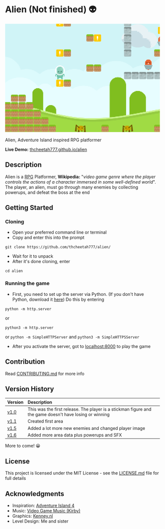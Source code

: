 # Alien (Not finished) :alien:

![Screenshot](assets/imgs/screenshot.png)

Alien, Adventure Island inspired RPG platformer

**Live Demo:** [thcheetah777.github.io/alien](https://thcheetah777.github.io/alien/)

## Description

Alien is a [RPG](https://en.wikipedia.org/wiki/Role-playing_video_game) Platformer, **Wikipedia:** "*video game genre where the player controls the actions of a character immersed in some well-defined world*". The player, an alien, must go through many enemies by collecting powerups, and defeat the boss at the end

## Getting Started

### Cloning

* Open your preferred command line or terminal
* Copy and enter this into the prompt

```
git clone https://github.com/thcheetah777/alien/
```

* Wait for it to unpack
* After it's done cloning, enter

```
cd alien
```

### Running the game

* First, you need to set up the server via Python. (If you don't have Python, download it [here](https://www.python.org/)) Do this by entering
```
python -m http.server
```
or
```
python3 -m http.server
```
or
```python -m SimpleHTTPServer``` and ```python3 -m SimpleHTTPSServer```
* After you activate the server, got to [localhost:8000](http://localhost:8000/) to play the game

## Contribution

Read [CONTRIBUTING.md](https://github.com/thcheetah777/alien/blob/master/CONTRIBUTING.md) for more info

## Version History

| Version | Description |
| :------------- | :------------- |
| [v1.0](https://github.com/thcheetah777/alien/releases/tag/v1.0) | This was the first release. The player is a stickman figure and the game doesn't have losing or winning |
| [v1.1](https://github.com/thcheetah777/alien/releases/tag/v1.1) | Created first area |
| [v1.5](https://github.com/thcheetah777/alien/releases/tag/v1.5) | Added a lot more new enemies and changed player image |
| [v1.6](https://github.com/thcheetah777/alien/releases/tag/v1.6) | Added more area data plus powerups and SFX |

More to come! :grinning:

## License

This project is licensed under the MIT License - see the [LICENSE.md](https://github.com/thcheetah777/alien/blob/master/LICENSE.md) file for full details

## Acknowledgments

* Inspiration: [Adventure Island 4](https://en.wikipedia.org/wiki/Adventure_Island_(video_game))
* Music: [Video Game Music (Kirby)](https://downloads.khinsider.com/game-soundtracks/album/kirby-the-very-best-of-kirby)
* Graphics: [Kenney.nl](https://kenney.nl/assets)
* Level Design: Me and sister
